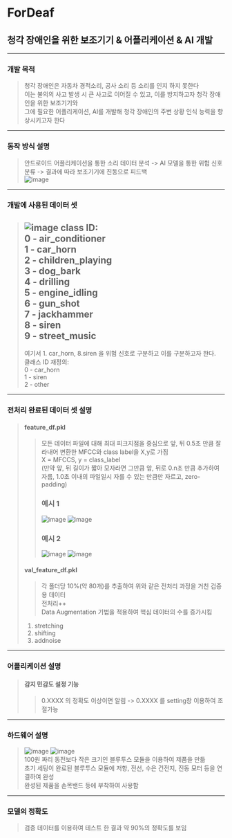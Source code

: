 # ForDeaf
## 청각 장애인을 위한 보조기기 & 어플리케이션 & AI 개발

--------------------
### 개발 목적
> 청각 장애인은 자동차 경적소리, 공사 소리 등 소리를 인지 하지 못한다  
> 이는 불의의 사고 발생 시 큰 사고로 이어질 수 있고, 이를 방지하고자 청각 장애인을 위한 보조기기와  
> 그에 필요한 어플리케이션, AI를 개발해 청각 장애인의 주변 상황 인식 능력을 향상시키고자 한다  
--------------------
### 동작 방식 설명
> 안드로이드 어플리케이션을 통한 소리 데이터 분석 -> AI 모델을 통한 위험 신호 분류 -> 결과에 따라 보조기기에 진동으로 피드백  
> ![image](https://user-images.githubusercontent.com/113767545/198918223-1a1c0b23-df07-4d69-b4f2-2f9eb3ea9064.png)  

--------------------
### 개발에 사용된 데이터 셋
>![image](https://user-images.githubusercontent.com/113767545/197114140-687f12ed-ec37-4ad1-b64f-c95bde73f482.png)
> class ID:  
> 0 - air_conditioner  
> 1 - car_horn  
> 2 - children_playing  
> 3 - dog_bark  
> 4 - drilling  
> 5 - engine_idling  
> 6 - gun_shot  
> 7 - jackhammer  
> 8 - siren  
> 9 - street_music
>-------------------  
> 여기서 1. car_horn, 8.siren 을 위험 신호로 구분하고 이를 구분하고자 한다.  
> 클래스 ID 재정의:  
> 0 - car_horn  
> 1 - siren  
> 2 - other  
--------------------  
### 전처리 완료된 데이터 셋 설명  
> #### feature_df.pkl  
>> 모든 데이터 파일에 대해 최대 피크지점을 중심으로 앞, 뒤 0.5초 만큼 잘라내어 변환한 MFCC와 class label을 X,y로 가짐  
>> X = MFCCS, y = class_label  
>> (만약 앞, 뒤 길이가 짧아 모자라면 그만큼 앞, 뒤로 0.n초 만큼 추가하여 자름, 1.0초 이내의 
>> 파일일시 자를 수 있는 만큼만 자르고, zero-padding)
>> ### 예시 1
>> ![image](https://user-images.githubusercontent.com/113767545/197115631-3df0a239-7a6a-419f-9304-2e2d0f35e3cb.png)
>> ![image](https://user-images.githubusercontent.com/113767545/197115638-2983a379-8c8b-4b99-8566-0eb621ff105b.png)
>> ### 예시 2
>> ![image](https://user-images.githubusercontent.com/113767545/197115684-bbd0503a-67bc-46e3-90a1-fcac56575a2a.png)
>> ![image](https://user-images.githubusercontent.com/113767545/197115691-52c69808-f2a7-4321-8df4-7415ca4b73d0.png)  
> #### val_feature_df.pkl  
>> 각 폴더당 10%(약 80개)를 추출하여 위와 같은 전처리 과정을 거친 검증용 데이터  
> 전처리++  
> Data Augmentation 기법을 적용하여 핵심 데이터의 수를 증가시킴  
> 1. stretching  
> 2. shifting  
> 3. addnoise  
--------------------
### 어플리케이션 설명
> #### 감지 민감도 설정 기능  
>> 0.XXXX 의 정확도 이상이면 알림 -> 0.XXXX 를 setting창 이용하여 조절가능  
--------------------
### 하드웨어 설명
> ![image](https://user-images.githubusercontent.com/113767545/197116603-6e9e940f-b44f-4c5f-a540-cf8c40547266.png)
> ![image](https://user-images.githubusercontent.com/113767545/197117951-9ddcaca0-14c1-4b54-8392-9830119d6312.png)  
> 100원 짜리 동전보다 작은 크기인 블루투스 모듈을 이용하여 제품을 만듦  
> 초기 세팅이 완료된 블루투스 모듈에 저항, 전선, 수은 건전지, 진동 모터 등을 연결하여 완성  
> 완성된 제품을 손목밴드 등에 부착하여 사용함  
--------------------
### 모델의 정확도  
> 검증 데이터를 이용하여 테스트 한 결과 약 90%의 정확도를 보임  



